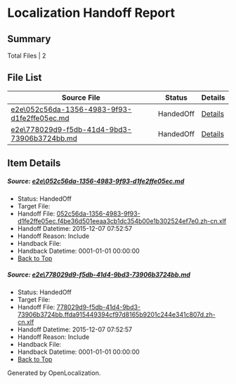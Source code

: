 # <a name='report-top'></a> Localization Handoff Report

## Summary
 Total Files | 2

## File List
 Source File | Status | Details 
 ----------- | ------ | ------- 
 [e2e\052c56da-1356-4983-9f93-d1fe2ffe05ec.md](https://github.com/OpenLocalizationTest/oltest/blob/403acc2d1271940dea7b892760d66dda7ed220fd/e2e/052c56da-1356-4983-9f93-d1fe2ffe05ec.md) | HandedOff | [Details](#d919cd42b2fe18a365a3c217d8ce6f5f7b92edb71)
 [e2e\778029d9-f5db-41d4-9bd3-73906b3724bb.md](https://github.com/OpenLocalizationTest/oltest/blob/403acc2d1271940dea7b892760d66dda7ed220fd/e2e/778029d9-f5db-41d4-9bd3-73906b3724bb.md) | HandedOff | [Details](#2b018b8ebe3988b23be6419a58b9b8a7160fd04f2)

## Item Details
##### <a name='d919cd42b2fe18a365a3c217d8ce6f5f7b92edb71'></a> Source: [e2e\052c56da-1356-4983-9f93-d1fe2ffe05ec.md](https://github.com/OpenLocalizationTest/oltest/blob/403acc2d1271940dea7b892760d66dda7ed220fd/e2e/052c56da-1356-4983-9f93-d1fe2ffe05ec.md)
* Status: HandedOff
* Target File: 
* Handoff File: [052c56da-1356-4983-9f93-d1fe2ffe05ec.f4be36d501eeaa3cb1dc354b00e1b302524ef7e0.zh-cn.xlf](https://github.com/OpenLocalizationTestOrg/olhandoff/blob/17b7e991d7162f50e7c29cc8befe15dfb455a9ea/ol-handoff/OpenLocalizationTestOrg/oltest.zh-cn/yanz/052c56da-1356-4983-9f93-d1fe2ffe05ec.f4be36d501eeaa3cb1dc354b00e1b302524ef7e0.zh-cn.xlf)
* Handoff Datetime: 2015-12-07 07:52:57
* Handoff Reason: Include
* Handback File: 
* Handback Datetime: 0001-01-01 00:00:00
* [Back to Top](#report-top)

##### <a name='2b018b8ebe3988b23be6419a58b9b8a7160fd04f2'></a> Source: [e2e\778029d9-f5db-41d4-9bd3-73906b3724bb.md](https://github.com/OpenLocalizationTest/oltest/blob/403acc2d1271940dea7b892760d66dda7ed220fd/e2e/778029d9-f5db-41d4-9bd3-73906b3724bb.md)
* Status: HandedOff
* Target File: 
* Handoff File: [778029d9-f5db-41d4-9bd3-73906b3724bb.ffda915449394cf97d8165b9201c244e341c807d.zh-cn.xlf](https://github.com/OpenLocalizationTestOrg/olhandoff/blob/17b7e991d7162f50e7c29cc8befe15dfb455a9ea/ol-handoff/OpenLocalizationTestOrg/oltest.zh-cn/yanz/778029d9-f5db-41d4-9bd3-73906b3724bb.ffda915449394cf97d8165b9201c244e341c807d.zh-cn.xlf)
* Handoff Datetime: 2015-12-07 07:52:57
* Handoff Reason: Include
* Handback File: 
* Handback Datetime: 0001-01-01 00:00:00
* [Back to Top](#report-top)


Generated by OpenLocalization.
